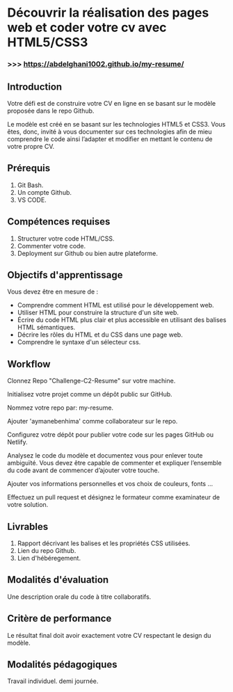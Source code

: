 # Découvrir la réalisation des pages web et coder votre cv avec HTML5/CSS3

### >>> https://abdelghani1002.github.io/my-resume/

## Introduction

Votre défi est de construire votre CV en ligne en se basant sur le modèle proposée dans le repo Github.

Le modèle est créé en se basant sur les technologies HTML5 et CSS3. Vous êtes, donc, invité à vous documenter sur ces technologies afin de mieu comprendre le code ainsi l’adapter et modifier en mettant le contenu de votre propre CV.


## Prérequis

1.  Git Bash.
2.  Un compte Github.
3.  VS CODE.


## Compétences requises

1.  Structurer votre code HTML/CSS.
2.  Commenter votre code.
3.  Deployment sur Github ou bien autre plateforme.


## Objectifs d'apprentissage

Vous devez être en mesure de :

- Comprendre comment HTML est utilisé pour le développement web.
- Utiliser HTML pour construire la structure d'un site web.
- Écrire du code HTML plus clair et plus accessible en utilisant des balises HTML sémantiques.
- Décrire les rôles du HTML et du CSS dans une page web.
- Comprendre le syntaxe d'un sélecteur css.


## Workflow

Clonnez Repo "Challenge-C2-Resume" sur votre machine.

Initialisez votre projet comme un dépôt public sur GitHub.

Nommez votre repo par: my-resume.

Ajouter 'aymanebenhima' comme collaborateur sur le repo.

Configurez votre dépôt pour publier votre code sur les pages GitHub ou Netlify.

Analysez le code du modèle et documentez vous pour enlever toute ambiguïté. Vous devez être capable de commenter et expliquer l’ensemble du code avant de commencer d’ajouter votre touche.

Ajouter vos informations personnelles et vos choix de couleurs, fonts …

Effectuez un pull request et désignez le formateur comme examinateur de votre solution. 
    

## Livrables

1.  Rapport décrivant les balises et les propriétés CSS utilisées.
2.  Lien du repo Github.
3.  Lien d'hébéregement.


## Modalités d'évaluation

Une description orale du code à titre collaboratifs.


## Critère de performance

Le résultat final doit avoir exactement votre CV respectant le design du modèle.


## Modalités pédagogiques

Travail individuel.
demi journée.

